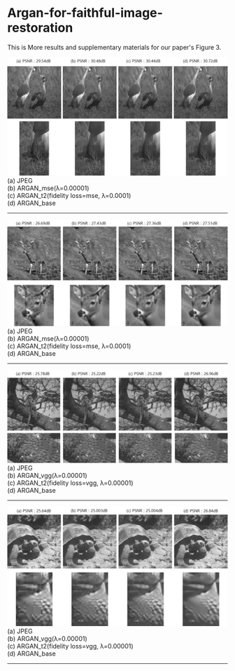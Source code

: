 Argan-for-faithful-image-restoration
=============

This is More results and supplementary materials for our paper's Figure 3.


![Alt text](/results/result1.png "Optional title")  
(a) JPEG   
(b) ARGAN_mse(λ=0.00001)  
(c) ARGAN_t2(fidelity loss=mse, λ=0.0001)  
(d) ARGAN_base  
  
- - -
![Alt text](/results/result2.png "Optional title")  
(a) JPEG   
(b) ARGAN_mse(λ=0.00001)   
(c) ARGAN_t2(fidelity loss=mse, λ=0.0001)     
(d) ARGAN_base   
  
- - -
![Alt text](/results/result3.png "Optional title")  
(a) JPEG   
(b) ARGAN_vgg(λ=0.00001)  
(c) ARGAN_t2(fidelity loss=vgg, λ=0.00001)  
(d) ARGAN_base  
  
- - -
![Alt text](/results/result4.png "Optional title")  
(a) JPEG     
(b) ARGAN_vgg(λ=0.00001)      
(c) ARGAN_t2(fidelity loss=vgg, λ=0.00001)   
(d) ARGAN_base  
  
- - -

